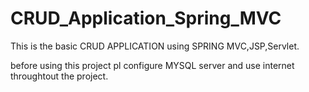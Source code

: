 # CRUD_Application_Spring_MVC

This is the basic CRUD APPLICATION using SPRING MVC,JSP,Servlet.


before using this project pl configure MYSQL server and use internet throughtout the  project.
